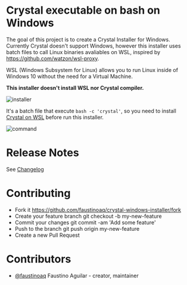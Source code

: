# Crystal executable on bash on Windows

The goal of this project is to create a Crystal Installer for Windows. Currently Crystal doesn't support Windows, however this installer uses batch files to call Linux binaries avaliables on WSL, inspired by https://github.com/watzon/wsl-proxy.

WSL (Windows Subsystem for Linux) allows you to run Linux inside of Windows 10 without the need for a Virtual Machine.

**This installer doesn't install WSL nor Crystal compiler.**

![installer](http://i.imgur.com/NJMVrdy.png)

It's a batch file that execute `bash -c 'crystal'`, so you need to install [Crystal on WSL](https://crystal-lang.org/docs/installation/on_bash_on_ubuntu_on_windows.html) before run this installer.

![command](http://i.imgur.com/1i8ks1z.png)

# Release Notes

See [Changelog](https://github.com/faustinoaq/crystal-windows-installer/blob/master/CHANGELOG.md)

# Contributing

- Fork it https://github.com/faustinoaq/crystal-windows-installer/fork
- Create your feature branch git checkout -b my-new-feature
- Commit your changes git commit -am 'Add some feature'
- Push to the branch git push origin my-new-feature
- Create a new Pull Request

# Contributors

- [@faustinoaq](https://github.com/faustinoaq) Faustino Aguilar - creator, maintainer
